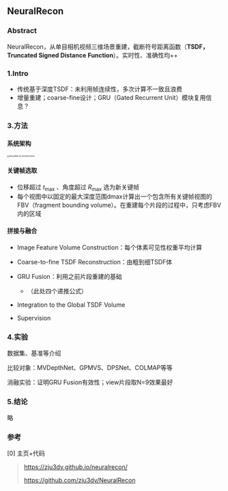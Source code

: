 ## NeuralRecon

### Abstract

NeuralRecon，从单目相机视频三维场景重建，截断符号距离函数（**TSDF，Truncated Signed Distance**
**Function**）。实时性、准确性均++

### 1.Intro

* 传统基于深度TSDF：未利用帧连续性，多次计算不一致且浪费
* 增量重建；coarse-fine设计；GRU（Gated Recurrent Unit）模块复用信息？

### 3.方法

#### 系统架构

<img src="https://zju3dv.github.io/neuralrecon/images/neucon-arch.png" alt="NeuralRecon Architechture" style="zoom: 33%;" />

#### 关键帧选取

* 位移超过 $t_{\text{max}}$ 、角度超过 $R_{\text{max}}$ 选为新关键帧
* 每个视图中以固定的最大深度范围dmax计算出一个包含所有关键帧视图的FBV（fragment bounding volume）。在重建每个片段的过程中，只考虑FBV内的区域

#### 拼接与融合

* Image Feature Volume Construction：每个体素可见性权重平均计算
* Coarse-to-fine TSDF Reconstruction：由粗到细TSDF体
* GRU Fusion：利用之前片段重建的基础
  * （此处四个递推公式）

* Integration to the Global TSDF Volume
* Supervision

### 4.实验

数据集、基准等介绍

比较对象：MVDepthNet、GPMVS、DPSNet、COLMAP等等

消融实验：证明GRU Fusion有效性；view片段取N=9效果最好

### 5.结论

略

### 参考

[0] 主页+代码

> https://zju3dv.github.io/neuralrecon/
>
> https://github.com/zju3dv/NeuralRecon